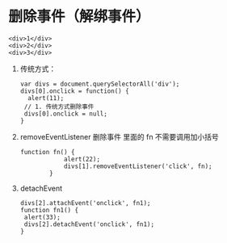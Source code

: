 # 删除事件（解绑事件）



```
<div>1</div>
<div>2</div>
<div>3</div>
```



1. 传统方式：

   ```
   var divs = document.querySelectorAll('div');
   divs[0].onclick = function() {
   	 alert(11);
   	// 1. 传统方式删除事件
   	divs[0].onclick = null;
   }
   ```

   

2. removeEventListener 删除事件  里面的 fn 不需要调用加小括号

   ```
   function fn() {
               alert(22);
               divs[1].removeEventListener('click', fn);
           }
   ```

   

3. detachEvent

   ```
   divs[2].attachEvent('onclick', fn1);
   function fn1() {
   	alert(33);
   	divs[2].detachEvent('onclick', fn1);
   }
   ```

   